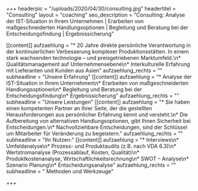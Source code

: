+++
headerpic = "/uploads/2020/04/30/consulting.jpg"
headertitel = "Consulting"
layout = "coaching"
seo_description = "Consulting: Analyse der IST-Situation in Ihrem Unternehmen | Erarbeiten von maßgeschneiderten Handlungsoptionen | Begleitung und Beratung bei der Entscheidungsfindung | Ergebnissicherung"

[[content]]
aufzaehlung = "* 20 Jahre direkte persönliche Verantwortung in der kontinuierlichen Verbesserung komplexer Produktionsstätten. In einem stark wachsenden technologie – und preisgetriebenen Marktumfeld.\n* Qualitätsmanagement auf Unternehmensebene\n* Interkulturelle Erfahrung mit Lieferanten und Kunden aus Asien"
aufzaehlung_rechts = ""
subheadline = "Unsere Erfahrung"
[[content]]
aufzaehlung = "* Analyse der IST-Situation in Ihrem Unternehmen\n* Erarbeiten von maßgeschneiderten Handlungsoptionen\n* Begleitung und Beratung bei der Entscheidungsfindung\n* Ergebnissicherung"
aufzaehlung_rechts = ""
subheadline = "Unsere Leistungen"
[[content]]
aufzaehlung = "* Sie haben einen kompetenten Partner an Ihrer Seite, der die gestellten Herausforderungen aus persönlicher Erfahrung kennt und versteht.\n* Die Aufbereitung von alternativen Handlungsoptionen, gibt Ihnen Sicherheit bei Entscheidungen.\n* Nachvollziehbare Entscheidungen, sind der Schlüssel um Mitarbeiter für Veränderung zu begeistern."
aufzaehlung_rechts = ""
subheadline = "Ihr Nutzen:"
[[content]]
aufzaehlung = "* Interviews\n* Umfeldanalyse\n* Prozess- und Produktaudits (z.B. nach VDA 6.3)\n* Wertstromanalyse (Prozessablauf, Kosten, Qualität)\n* Produktkostenanalyse, Wirtschaftlichkeitsrechnung\n* SWOT – Analyse\n* Szenario Planung\n* Entscheidungsanalyse"
aufzaehlung_rechts = ""
subheadline = " Methoden und Werkzeuge"

+++

